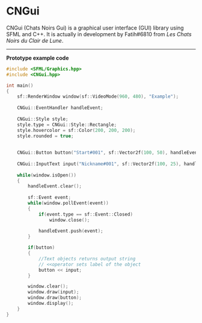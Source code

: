 # CNGui

CNGui (Chats Noirs Gui) is a graphical user interface (GUI) library using SFML and C++.
It is actually in development by Fatih#6810 from *Les Chats Noirs du Clair de Lune*.

***
**Prototype example code**


```cpp
#include <SFML/Graphics.hpp>
#include <CNGui.hpp>

int main()
{
    sf::RenderWindow window(sf::VideoMode(960, 480), "Example");
    
    CNGui::EventHandler handleEvent;
    
    CNGui::Style style;
    style.type = CNGui::Style::Rectangle;
    style.hovercolor = sf::Color(200, 200, 200);
    style.rounded = true;
   
    
    CNGui::Button button("Start#001", sf::Vector2f(100, 50), handleEvent, style{type: CNGui::Style::Rectangle, hovercolor: sf::Color(200, 200, 200), rounded: true});
    
    CNGui::InputText input("Nickname#001", sf::Vector2f(100, 25), handleEvent, CNGui::Style::Default);
    
    while(window.isOpen())
    {
        handleEvent.clear();
    
        sf::Event event;
        while(window.pollEvent(event))
        {
            if(event.type == sf::Event::Closed)
                window.close();
                
            handleEvent.push(event);
        }

        if(button)
        {
            //Text objects returns output string
            // <<operator sets label of the object
            button << input; 
        }

        window.clear();
        window.draw(input);
        window.draw(button);
        window.display();
    }
}
```

